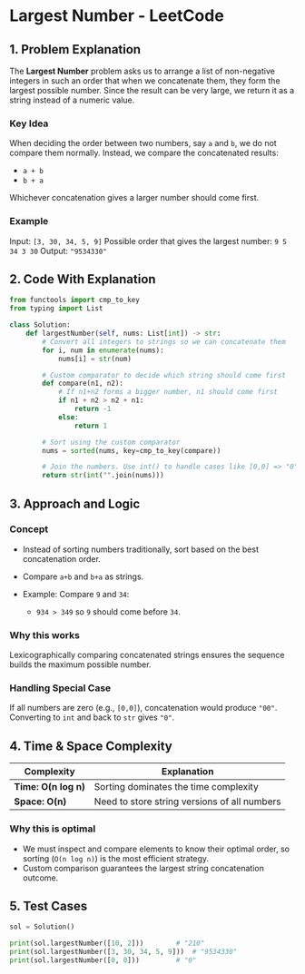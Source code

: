 # Largest Number - LeetCode

## 1. Problem Explanation

The **Largest Number** problem asks us to arrange a list of non-negative integers in such an order that when we concatenate them, they form the largest possible number. Since the result can be very large, we return it as a string instead of a numeric value.

### Key Idea

When deciding the order between two numbers, say `a` and `b`, we do not compare them normally. Instead, we compare the concatenated results:

* `a + b`
* `b + a`

Whichever concatenation gives a larger number should come first.

### Example

Input: `[3, 30, 34, 5, 9]`
Possible order that gives the largest number: `9 5 34 3 30`
Output: `"9534330"`

## 2. Code With Explanation

```python
from functools import cmp_to_key
from typing import List

class Solution:
    def largestNumber(self, nums: List[int]) -> str:
        # Convert all integers to strings so we can concatenate them
        for i, num in enumerate(nums):
            nums[i] = str(num)

        # Custom comparator to decide which string should come first
        def compare(n1, n2):
            # If n1+n2 forms a bigger number, n1 should come first
            if n1 + n2 > n2 + n1:
                return -1
            else:
                return 1

        # Sort using the custom comparator
        nums = sorted(nums, key=cmp_to_key(compare))

        # Join the numbers. Use int() to handle cases like [0,0] => "0"
        return str(int("".join(nums)))
```

## 3. Approach and Logic

### Concept

* Instead of sorting numbers traditionally, sort based on the best concatenation order.
* Compare `a+b` and `b+a` as strings.
* Example: Compare `9` and `34`:

  * `934 > 349` so `9` should come before `34`.

### Why this works

Lexicographically comparing concatenated strings ensures the sequence builds the maximum possible number.

### Handling Special Case

If all numbers are zero (e.g., `[0,0]`), concatenation would produce `"00"`. Converting to `int` and back to `str` gives `"0"`.

## 4. Time & Space Complexity

| Complexity           | Explanation                                  |
| -------------------- | -------------------------------------------- |
| **Time: O(n log n)** | Sorting dominates the time complexity        |
| **Space: O(n)**      | Need to store string versions of all numbers |

### Why this is optimal

* We must inspect and compare elements to know their optimal order, so sorting (`O(n log n)`) is the most efficient strategy.
* Custom comparison guarantees the largest string concatenation outcome.

## 5. Test Cases

```python
sol = Solution()

print(sol.largestNumber([10, 2]))        # "210"
print(sol.largestNumber([3, 30, 34, 5, 9]))  # "9534330"
print(sol.largestNumber([0, 0]))         # "0"
```
